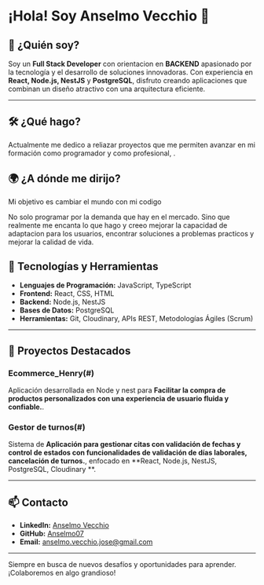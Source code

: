 # ¡Hola! Soy Anselmo Vecchio 👋

## 🧑 ¿Quién soy?

Soy un **Full Stack Developer** con orientacion en **BACKEND** apasionado por la tecnología y el desarrollo de soluciones innovadoras. Con experiencia en **React, Node.js, NestJS** y **PostgreSQL**, disfruto creando aplicaciones que combinan un diseño atractivo con una arquitectura eficiente.

---

## 🛠️ ¿Qué hago?
Actualmente me dedico a reliazar proyectos que me permiten avanzar en mi formación como programador y como profesional, . 

## 🌍 ¿A dónde me dirijo?
Mi objetivo es cambiar el mundo con mi codigo

No solo programar por la demanda que hay en el mercado. Sino que realmente me encanta lo que hago y creeo mejorar la capacidad de adaptacion para los usuarios, encontrar soluciones a problemas practicos y mejorar la calidad de vida. 


## 🚀 Tecnologías y Herramientas

- **Lenguajes de Programación:** JavaScript, TypeScript
- **Frontend:** React, CSS, HTML
- **Backend:** Node.js, NestJS
- **Bases de Datos:** PostgreSQL
- **Herramientas:** Git, Cloudinary, APIs REST, Metodologías Ágiles (Scrum)

---

## 💼 Proyectos Destacados

### Ecommerce_Henry(#)
Aplicación desarrollada en Node y nest para **Facilitar la compra de productos personalizados con una experiencia de usuario fluida y confiable.**.

### Gestor de turnos(#)
Sistema de **Aplicación para gestionar citas con validación de fechas y control de estados con funcionalidades de validación de días laborales, cancelación de turnos.**, enfocado en **React, Node.js, NestJS, PostgreSQL, Cloudinary **.

---

## 📫 Contacto
- **LinkedIn:** [Anselmo Vecchio](https://www.linkedin.com/in/anselmo-vecchio-26bb312b9/)
- **GitHub:** [Anselmo07](https://github.com/Anselmo07)
- **Email:** anselmo.vecchio.jose@gmail.com

---

Siempre en busca de nuevos desafíos y oportunidades para aprender. ¡Colaboremos en algo grandioso!

